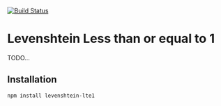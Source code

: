 [![Build Status](https://travis-ci.org/Yomguithereal/levenshtein-lte1.svg)](https://travis-ci.org/Yomguithereal/levenshtein-lte1)

# Levenshtein Less than or equal to 1

TODO...

## Installation

```
npm install levenshtein-lte1
```
